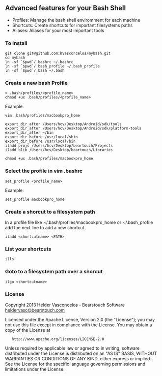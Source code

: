 ## Advanced features for your Bash Shell

* Profiles: Manage the bash shell enviromment for each machine
* Shortcuts: Create shortcuts for important filesystems paths
* Aliases: Aliases for your most important tools

### To Install 
    
    git clone git@github.com:hvasconcelos/mybash.git
    cd mybash 
    ln -sf `$pwd`/.bashrc ~/.bashrc
    ln -sf `$pwd`/.bash_profile ~/.bash_profile
    ln -sf `$pwd`/.bash ~/.bash

### Create a new bash Profile 

    > .bash/profiles/<profile_name>
    chmod +ux .bash/profiles/<profile_name>
   
Example:

    vim .bash/profiles/macbookpro_home

    export_dir_after /Users/hcv/Desktop/Android/sdk/tools
    export_dir_after /Users/hcv/Desktop/Android/sdk/platform-tools
    export_dir_after ~/bin
    export_dir_before /usr/local/sbin
    export_dir_before /usr/local/bin
    iladd projs /Users/hcv/Desktop/beartouch/Projects
    iladd blib /Users/hcv/Desktop/beartouch/Libraries

    chmod +ux .bash/profiles/macbookpro_home

### Select the profile in vim .bashrc
    
    set_profile <profile_name>
    
Example:

    set_profile macbookpro_home

### Create a shorcut to a filesystem path

In a profile file like ~/.bash/profiles/macbookpro_home  or ~/.bash_profile add 
the next line  to add a new shortcut 
    
    iladd <shortcutname> <PATH>

### List your shortcuts 

    ills

### Goto to a filesystem path over a shorcut

    ilgo <shortcutname> 

### License

Copyright 2013 Helder Vasconcelos - Bearstouch Software  <heldervasc@bearstouch.com> 

   Licensed under the Apache License, Version 2.0 (the "License");
   you may not use this file except in compliance with the License.
   You may obtain a copy of the License at

       http://www.apache.org/licenses/LICENSE-2.0

   Unless required by applicable law or agreed to in writing, software
   distributed under the License is distributed on an "AS IS" BASIS,
   WITHOUT WARRANTIES OR CONDITIONS OF ANY KIND, either express or implied.
   See the License for the specific language governing permissions and
   limitations under the License. 
